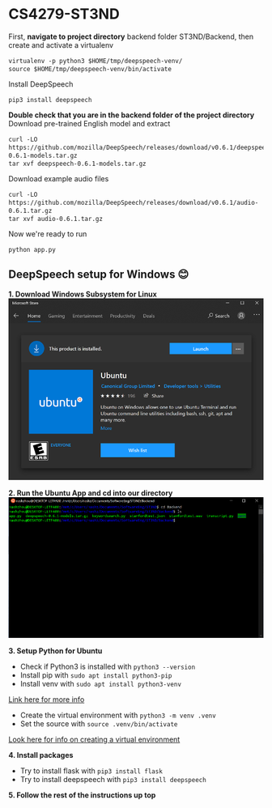 # CS4279-ST3ND
First, **navigate to project directory** backend folder ST3ND/Backend, then create and activate a virtualenv
```
virtualenv -p python3 $HOME/tmp/deepspeech-venv/
source $HOME/tmp/deepspeech-venv/bin/activate
```

Install DeepSpeech
```
pip3 install deepspeech
```

**Double check that you are in the backend folder of the project directory**
Download pre-trained English model and extract
```
curl -LO https://github.com/mozilla/DeepSpeech/releases/download/v0.6.1/deepspeech-0.6.1-models.tar.gz
tar xvf deepspeech-0.6.1-models.tar.gz
```
Download example audio files
```shell script
curl -LO https://github.com/mozilla/DeepSpeech/releases/download/v0.6.1/audio-0.6.1.tar.gz
tar xvf audio-0.6.1.tar.gz
```
Now we're ready to run
```
python app.py
```

## DeepSpeech setup for Windows 😊

**1. Download Windows Subsystem for Linux**
![Microsoft Store](/images/Store.png)

**2. Run the Ubuntu App and cd into our directory**
![WSL](/images/WSL.png)

**3. Setup Python for Ubuntu**
* Check if Python3 is installed with `python3 --version`
* Install pip with `sudo apt install python3-pip`
* Install venv with `sudo apt install python3-venv`

[Link here for more info](https://docs.microsoft.com/en-us/windows/python/web-frameworks#install-python-pip-and-venv)

* Create the virtual environment with `python3 -m venv .venv`
* Set the source with `source .venv/bin/activate`

[Look here for info on creating a virtual environment](https://docs.microsoft.com/en-us/windows/python/web-frameworks#create-a-virtual-environment)

**4. Install packages**
* Try to install flask with `pip3 install flask`
* Try to install deepspeech with `pip3 install deepspeech`

**5. Follow the rest of the instructions up top**